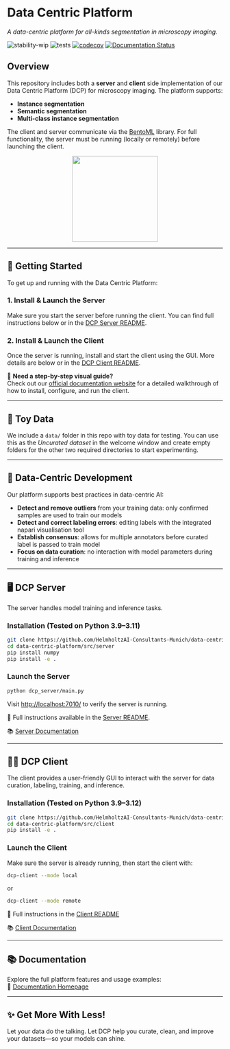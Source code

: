 # Data Centric Platform
*A data-centric platform for all-kinds segmentation in microscopy imaging.*

![stability-wip](https://img.shields.io/badge/stability-work_in_progress-lightgrey.svg)
![tests](https://github.com/HelmholtzAI-Consultants-Munich/data-centric-platform/actions/workflows/test.yml/badge.svg?event=push)
[![codecov](https://codecov.io/gh/HelmholtzAI-Consultants-Munich/data-centric-platform/branch/main/graph/badge.svg)](https://codecov.io/gh/HelmholtzAI-Consultants-Munich/data-centric-platform)
[![Documentation Status](https://readthedocs.org/projects/data-centric-platform/badge/?version=latest)](https://data-centric-platform.readthedocs.io/en/latest/?badge=latest)

## Overview

This repository includes both a **server** and **client** side implementation of our Data Centric Platform (DCP) for microscopy imaging. The platform supports:
- **Instance segmentation**
- **Semantic segmentation**
- **Multi-class instance segmentation**

The client and server communicate via the [BentoML](https://www.bentoml.com/) library. For full functionality, the server must be running (locally or remotely) before launching the client.

<p align="center">
  <img src="https://github.com/HelmholtzAI-Consultants-Munich/data-centric-platform/blob/main/src/client/readme_figs/dcp_pipeline.png" width="200" height="200">
</p>

---

## 🚀 Getting Started

To get up and running with the Data Centric Platform:

### 1. Install & Launch the Server
Make sure you start the server before running the client. You can find full instructions below or in the [DCP Server README](https://github.com/HelmholtzAI-Consultants-Munich/data-centric-platform/blob/main/src/server/README.md#using-pypi).

### 2. Install & Launch the Client
Once the server is running, install and start the client using the GUI. More details are below or in the [DCP Client README](https://github.com/HelmholtzAI-Consultants-Munich/data-centric-platform/blob/main/src/client/README.md).

📝 **Need a step-by-step visual guide?**  
Check out our [official documentation website](https://data-centric-platform.readthedocs.io/en/latest/dcp_client_installation.html) for a detailed walkthrough of how to install, configure, and run the client.

---

## 📁 Toy Data

We include a `data/` folder in this repo with toy data for testing. You can use this as the *Uncurated dataset* in the welcome window and create empty folders for the other two required directories to start experimenting.

---

## 🧠 Data-Centric Development

Our platform supports best practices in data-centric AI:
- **Detect and remove outliers** from your training data: only confirmed samples are used to train our models
- **Detect and correct labeling errors**: editing labels with the integrated napari visualisation tool
- **Establish consensus**: allows for multiple annotators before curated label is passed to train model
- **Focus on data curation**: no interaction with model parameters during training and inference

---

## 🖥 DCP Server

The server handles model training and inference tasks.

### Installation (Tested on Python 3.9–3.11)
```bash
git clone https://github.com/HelmholtzAI-Consultants-Munich/data-centric-platform.git
cd data-centric-platform/src/server
pip install numpy
pip install -e .
```

### Launch the Server
```bash
python dcp_server/main.py
```
Visit [http://localhost:7010/](http://localhost:7010/) to verify the server is running.

📄 Full instructions available in the [Server README](https://github.com/HelmholtzAI-Consultants-Munich/data-centric-platform/blob/main/src/server/README.md).

📚 [Server Documentation](https://data-centric-platform.readthedocs.io/en/latest/dcp_server_installation.html)

---

## 🧑‍💻 DCP Client

The client provides a user-friendly GUI to interact with the server for data curation, labeling, training, and inference.

### Installation (Tested on Python 3.9–3.12)
```bash
git clone https://github.com/HelmholtzAI-Consultants-Munich/data-centric-platform.git
cd data-centric-platform/src/client
pip install -e .
```

### Launch the Client
Make sure the server is already running, then start the client with:

```bash
dcp-client --mode local
```
or

```bash
dcp-client --mode remote
```

📄 Full instructions in the [Client README](https://github.com/HelmholtzAI-Consultants-Munich/data-centric-platform/blob/main/src/client/README.md)

📚 [Client Documentation](https://data-centric-platform.readthedocs.io/en/latest/dcp_client_installation.html)

---

## 📚 Documentation

Explore the full platform features and usage examples:  
📖 [Documentation Homepage](https://data-centric-platform.readthedocs.io/en/latest/index.html)

---

## ✨ Get More With Less!

Let your data do the talking. Let DCP help you curate, clean, and improve your datasets—so your models can shine.